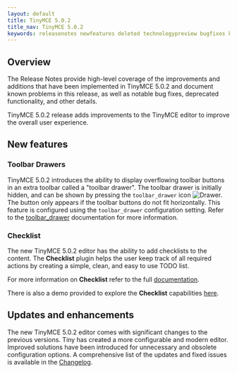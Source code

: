 ```yaml
---
layout: default
title: TinyMCE 5.0.2
title_nav: TinyMCE 5.0.2
keywords: releasenotes newfeatures deleted technologypreview bugfixes knownissues
---
```


## Overview

The Release Notes provide high-level coverage of the improvements and additions that have been implemented in TinyMCE 5.0.2 and document known problems in this release, as well as notable bug fixes, deprecated functionality, and other details.

TinyMCE 5.0.2 release adds improvements to the TinyMCE editor to improve the overall user experience.

## New features

### Toolbar Drawers

TinyMCE 5.0.2 introduces the ability to display overflowing toolbar buttons in an extra toolbar called a "toolbar drawer". The toolbar drawer is initially hidden, and can be shown by pressing the `toolbar_drawer` icon ![Drawer]({{site.baseurl}}/images/icons/more-drawer.svg). The button only appears if the toolbar buttons do not fit horizontally. This feature is configured using the `toolbar_drawer` configuration setting.
Refer to the [toolbar_drawer]({{site.baseurl}}/configure/editor-appearance/#toolbar_drawer) documentation for more information.

### Checklist

The new TinyMCE 5.0.2 editor has the ability to add checklists to the content. The **Checklist** plugin helps the user keep track of all required actions by creating a simple, clean, and easy to use TODO list.

For more information on **Checklist** refer to the full [documentation]({{site.baseurl}}/plugins/checklist/).

There is also a demo provided to explore the **Checklist** capabilities [here]({{site.baseurl}}/demo/checklist/).

## Updates and enhancements

The new TinyMCE 5.0.2 editor comes with significant changes to the previous versions. Tiny has created a more configurable and modern editor. Improved solutions have been introduced for unnecessary and obsolete configuration options. A comprehensive list of the updates and fixed issues is available in the [Changelog]({{site.baseurl}}/changelog/#version502march52019).
